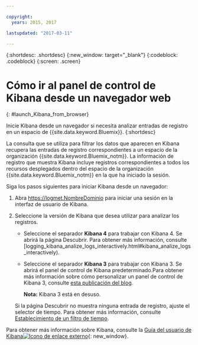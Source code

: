 ```yaml
---

copyright:
  years: 2015, 2017

lastupdated: "2017-03-11"

---
```



{:shortdesc: .shortdesc}
{:new_window: target="_blank"}
{:codeblock: .codeblock}
{:screen: .screen}

# Cómo ir al panel de control de Kibana desde un navegador web
{: #launch_Kibana_from_browser}

Inicie Kibana desde un navegador si necesita analizar entradas de registro en un espacio de {{site.data.keyword.Bluemix}}.
{:shortdesc}

La consulta que se utiliza para filtrar los datos que aparecen en Kibana recupera las entradas de registro correspondientes a un espacio de la organización {{site.data.keyword.Bluemix_notm}}. La información de registro que muestra Kibana incluye registros correspondientes a todos los recursos desplegados dentro del espacio de la organización {{site.data.keyword.Bluemix_notm}} en la que ha iniciado la sesión. 

Siga los pasos siguientes para iniciar Kibana desde un navegador:

1. Abra [https://logmet.<span class="keyword" data-hd-keyref="DomainName">NombreDominio</span>](https://logmet.{DomainName}) para iniciar una sesión en la interfaz de usuario de Kibana.

2. Seleccione la versión de Kibana que desea utilizar para analizar los registros.
    * Seleccione el separador **Kibana 4** para trabajar con Kibana 4. Se abrirá la página Descubrir. Para obtener más información, consulte [logging_kibana_analize_logs_interactively.html#kibana_analize_logs_interactively).
    * Seleccione el separador **Kibana 3** para trabajar con Kibana 3. Se abrirá el panel de control de Kibana predeterminado.Para obtener más información sobre cómo personalizar un panel de control de Kibana 3, consulte [esta publicación del blog](https://www.ibm.com/blogs/bluemix/2015/09/creating-custom-kibana-dashboard-in-bluemix/). 
     
        **Nota:** Kibana 3 está en desuso. 

    Si la página Descubrir no muestra ninguna entrada de registro, ajuste el selector de tiempo. Para obtener más información, consulte [Establecimiento de un filtro de tiempo](logging_kibana_set_time_filter.html#set_time_filter).

Para obtener más información sobre Kibana, consulte la [Guía del usuario de Kibana![Icono de enlace externo](../../../icons/launch-glyph.svg "Icono de enlace externo")](https://www.elastic.co/guide/en/kibana/4.1/index.html){: new_window}.
